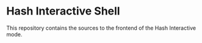 # Hash Interactive Shell

This repository contains the sources to the frontend of the Hash Interactive mode.
